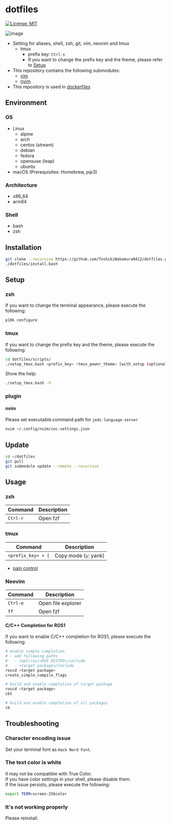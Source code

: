 # dotfiles

[![License: MIT](https://img.shields.io/badge/License-MIT-yellow.svg)](https://opensource.org/licenses/MIT)

![image](https://github.com/ToshikiNakamura0412/dotfiles/wiki/images/dotfiles.png)

- Setting for aliases, shell, zsh, git, vim, neovim and tmux
  - tmux
    - prefix key: `Ctrl-s`
    - If you want to change the prefix key and the theme, please refer to [Setup](#setup)
- This repository contains the following submodules:
  - [vim](https://github.com/ToshikiNakamura0412/vim.git)
  - [nvim](https://github.com/ToshikiNakamura0412/nvim.git)
- This repository is used in [dockerfiles](https://github.com/ToshikiNakamura0412/dockerfiles.git)

## Environment
### OS
- Linux
  - alpine
  - arch
  - centos (stream)
  - debian
  - fedora
  - opensuse (leap)
  - ubuntu
- macOS (Prerequisites: Homebrew, pip3)

### Architecture
- x86_64
- arm64

### Shell
- bash
- zsh

## Installation
```bash
git clone --recursive https://github.com/ToshikiNakamura0412/dotfiles.git
./dotfiles/install.bash
```

## Setup
### zsh
If you want to change the terminal appearance, please execute the following:
```bash
p10k configure
```

### tmux
If you want to change the prefix key and the theme, please execute the following:
```bash
cd dotfiles/scripts/
./setup_tmux.bash <prefix_key> <tmux_power_theme> [with_setup (optional)]
```
Show the help:
```bash
./setup_tmux.bash -h
```

### plugin
#### nvim
Please set executable.command path for `jedi-language-server`
```bash
nvim ~/.config/nvim/coc-settings.json
```

## Update
```bash
cd ~/dotfiles
git pull
git submodule update --remote --recursive
```

## Usage
### zsh
| Command | Description |
| --- | --- |
| `Ctrl-r` | Open fzf |

### tmux
| Command | Description |
| --- | --- |
| `<prefix_key> + [` | Copy mode (`y`: yank) |

- [pain control](https://github.com/tmux-plugins/tmux-pain-control.git)

### Neovim
| Command | Description |
| --- | --- |
| `Ctrl-e` | Open file explorer |
| `ff` | Open fzf |

#### C/C++ Completion for ROS1
If you want to enable C/C++ completion for ROS1, please execute the following:
```bash
# enable simple completion
# - add following paths
#   - /opt/ros/<ROS DISTRO>/include
#   - <target package>/include
roscd <target package>
create_simple_compile_flags

# build and enable completion of target package
roscd <target package>
cbt

# build and enable completion of all packages
cb
```

## Troubleshooting
### Character encoding issue
Set your terminal font as `Hack Nerd Font`.

### The text color is white
It may not be compatible with True Color.<br>
If you have color settings in your shell, please disable them.<br>
If the issue persists, please execute the following:
```bash
export TERM=screen-256color
```

### It's not working properly
Please reinstall.
